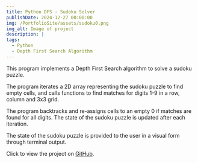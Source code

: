 ```yaml
---
title: Python DFS - Sudoku Solver
publishDate: 2024-12-27 00:00:00
img: /PortfolioSite/assets/sudoku0.png
img_alt: Image of project
description: |
tags:
  - Python
  - Depth First Search Algorithm
---
```


This program implements a Depth First Search algorithm to solve a sudoku puzzle.

The program iterates a 2D array representing the sudoku puzzle to find empty cells, and calls functions to find matches for digits 1-9 in a row, column and 3x3 grid. 

The program backtracks and re-assigns cells to an empty 0 if matches are found for all digits. The state of the sudoku puzzle is updated after each iteration. 

The state of the sudoku puzzle is provided to the user in a visual form through terminal output.

Click to view the project on <a href="https://github.com/BiancaDavey/SudokuDepthFirstSearch" target="_blank">GitHub</a>.